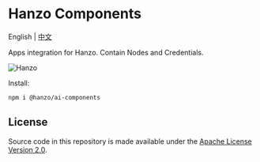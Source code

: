 <!-- markdownlint-disable MD030 -->

# Hanzo Components

English | [中文](./README-ZH.md)

Apps integration for Hanzo. Contain Nodes and Credentials.

![Hanzo](https://github.com/HanzoAI/Hanzo/blob/main/images/hanzo.gif?raw=true)

Install:

```bash
npm i @hanzo/ai-components
```

## License

Source code in this repository is made available under the [Apache License Version 2.0](https://github.com/HanzoAI/Hanzo/blob/master/LICENSE.md).
